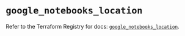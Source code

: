 # `google_notebooks_location`

Refer to the Terraform Registry for docs: [`google_notebooks_location`](https://registry.terraform.io/providers/hashicorp/google/6.37.0/docs/resources/notebooks_location).
